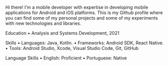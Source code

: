 Hi there! I'm a mobile developer with expertise in developing mobile applications for Android and iOS platforms. This is my Github profile where you can find some of my personal projects and some of my experiments with new technologies and libraries.

Education
• Analysis and Systems Development, 2021

Skills
• Languages: Java, Kotlin.
• Frameworks: Android SDK, React Native.
• Tools: Android Studio, Xcode, Visual Studio Code, Git, GitHub

Language Skills
• English: Proficient
• Portuguese: Native
